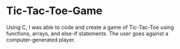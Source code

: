 # Tic-Tac-Toe-Game
Using C, I was able to code and create a game of Tic-Tac-Toe using functions, arrays, and else-if statements. The user goes against a computer-generated player.
